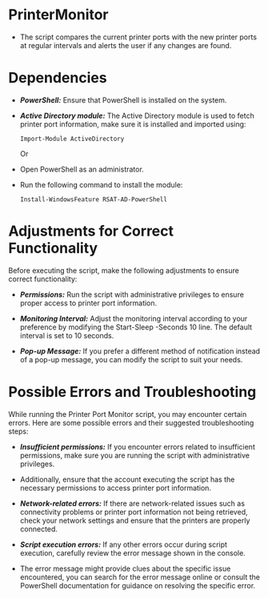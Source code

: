 # PrinterMonitor

- The script compares the current printer ports with the new printer ports at regular intervals and alerts the user if any changes are found.

# Dependencies

- ***PowerShell:*** Ensure that PowerShell is installed on the system.
  
- ***Active Directory module:*** The Active Directory module is used to fetch printer port information, make sure it is installed and imported using:

  `Import-Module ActiveDirectory `

  Or

- Open PowerShell as an administrator.
  
- Run the following command to install the module:

  `
Install-WindowsFeature RSAT-AD-PowerShell
`

# Adjustments for Correct Functionality


Before executing the script, make the following adjustments to ensure correct functionality:


- ***Permissions:*** Run the script with administrative privileges to ensure proper access to printer port information.

- ***Monitoring Interval:*** Adjust the monitoring interval according to your preference by modifying the Start-Sleep -Seconds 10 line. The default interval is set to 10 seconds.

- ***Pop-up Message:*** If you prefer a different method of notification instead of a pop-up message, you can modify the script to suit your needs.

  
# Possible Errors and Troubleshooting


While running the Printer Port Monitor script, you may encounter certain errors. Here are some possible errors and their suggested troubleshooting steps:


- ***Insufficient permissions:*** If you encounter errors related to insufficient permissions, make sure you are running the script with administrative privileges.

- Additionally, ensure that the account executing the script has the necessary permissions to access printer port information.




- ***Network-related errors:*** If there are network-related issues such as connectivity problems or printer port information not being retrieved, check your network settings and ensure that the printers are properly connected.




- ***Script execution errors:*** If any other errors occur during script execution, carefully review the error message shown in the console. 

- The error message might provide clues about the specific issue encountered, you can search for the error message online or consult the PowerShell documentation for guidance on resolving the specific error.

